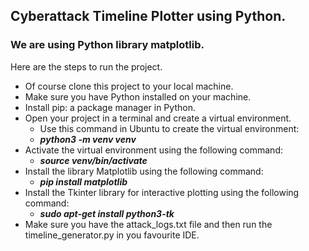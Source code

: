 ## Cyberattack Timeline Plotter using Python.
### We are using Python library matplotlib.

Here are the steps to run the project.

- Of course clone this project to your local machine.
- Make sure you have Python installed on your machine.
- Install pip: a package manager in Python.
- Open your project in a terminal and create a virtual environment.
  - Use this command in Ubuntu to create the virtual environment:
  - _**python3 -m venv venv**_
- Activate the virtual environment using the following command:
  - _**source venv/bin/activate**_
- Install the library Matplotlib using the following command:
  - _**pip install matplotlib**_ 
- Install the Tkinter library for interactive plotting using the following command:
  - _**sudo apt-get install python3-tk**_ 
- Make sure you have the attack_logs.txt file and then run the timeline_generator.py in you favourite IDE.
